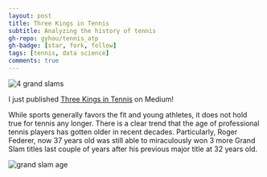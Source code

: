 ```yaml
---
layout: post
title: Three Kings in Tennis
subtitle: Analyzing the history of tennis
gh-repo: gyhou/tennis_atp
gh-badge: [star, fork, follow]
tags: [tennis, data science]
comments: true
---
```

![4 grand slams](https://cdn-images-1.medium.com/max/750/1*iov9Ly78MsJnDOJd9yfLLg.png)

I just published [Three Kings in Tennis](https://link.medium.com/FCvjpknrSX) on Medium! 

While sports generally favors the fit and young athletes, it does not hold true for tennis any longer. There is a clear trend that the age of professional tennis players has gotten older in recent decades. Particularly, Roger Federer, now 37 years old was still able to miraculously won 3 more Grand Slam titles last couple of years after his previous major title at 32 years old.

![grand slam age](https://cdn-images-1.medium.com/max/750/1*iov9Ly78MsJnDOJd9yfLLg.png)
